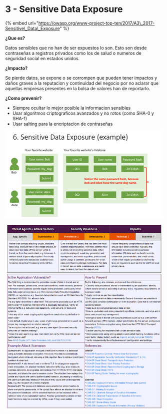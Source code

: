 # 3 - Sensitive Data Exposure

{% embed url="https://owasp.org/www-project-top-ten/2017/A3\_2017-Sensitive\_Data\_Exposure" %}

**¿Que es?** 

Datos sensibles que no han de ser expuestos lo son. Esto son desde contraseñas a registros privados como los de salud o numeros de seguridad social en estados unidos.

**¿Impacto?** 

Se pierde datos, se expone o se corrompen que pueden tener impactos y daños graves a la reputacion y continuidad del negocio por no aclarar que aquellas empresas presentes en la bolsa de valores han de reportarlo.

**¿Como prevenir?**

* Siempre ocultar lo mejor posible la informacion sensibles
* Usar algoritmos criptograficos avanzados y no rotos \(como SHA-0 y SHA-1\) 
* Usar salting para la encriptacion de contraseñas

![](../../../.gitbook/assets/imagen%20%28426%29.png)

![](../../../.gitbook/assets/imagen%20%28429%29.png)

